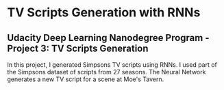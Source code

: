 # TV Scripts Generation with RNNs

## Udacity Deep Learning Nanodegree Program - Project 3: TV Scripts Generation

In this project, I generated Simpsons TV scripts using RNNs. I used part of the Simpsons dataset of scripts from 27 seasons. The Neural Network generates a new TV script for a scene at Moe's Tavern.
